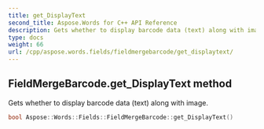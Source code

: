 ```yaml
---
title: get_DisplayText
second_title: Aspose.Words for C++ API Reference
description: Gets whether to display barcode data (text) along with image. 
type: docs
weight: 66
url: /cpp/aspose.words.fields/fieldmergebarcode/get_displaytext/
---
```

## FieldMergeBarcode.get_DisplayText method


Gets whether to display barcode data (text) along with image.

```cpp
bool Aspose::Words::Fields::FieldMergeBarcode::get_DisplayText()
```

